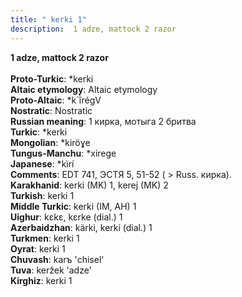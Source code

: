 ```yaml
---
title: " kerki 1"
description:  1 adze, mattock 2 razor
---
```

<p data-pagefind-weight="0.5">
<strong> 1 adze, mattock 2 razor</strong><br><br>
<strong>Proto-Turkic</strong>:  *kerki<br>
<strong>Altaic etymology</strong>:  Altaic etymology<br>
<strong> Proto-Altaic</strong>:  *k`ĭ̀régV<br>
<strong>Nostratic</strong>:  Nostratic<br>
<strong>Russian meaning</strong>:  1 кирка, мотыга 2 бритва<br>
<strong>Turkic</strong>:  *kerki<br>
<strong>Mongolian</strong>:  *kiröɣe<br>
<strong>Tungus-Manchu</strong>:  *xirege<br>
<strong>Japanese</strong>:  *kìrí<br>
<strong>Comments</strong>:  EDT 741, ЭСТЯ 5, 51-52 ( > Russ. кирка).<br>
<strong>Karakhanid</strong>:  kerki (MK) 1, kerej (MK) 2<br>
<strong>Turkish</strong>:  kerki 1<br>
<strong>Middle Turkic</strong>:  kerki (IM, AH) 1<br>
<strong>Uighur</strong>:  kɛkɛ, kɛrke (dial.) 1<br>
<strong>Azerbaidzhan</strong>:  kärki, kerki (dial.) 1<br>
<strong>Turkmen</strong>:  kerki 1<br>
<strong>Oyrat</strong>:  kerki 1<br>
<strong>Chuvash</strong>:  karъ 'chisel'<br>
<strong>Tuva</strong>:  keržek 'adze'<br>
<strong>Kirghiz</strong>:  kerki 1<br>

</p>
